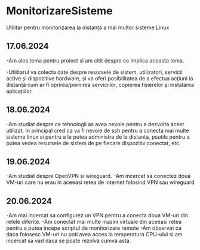 # MonitorizareSisteme
Utilitar pentru monitorizarea la distanță a mai multor sisteme Linux


## 17.06.2024

-Am ales tema pentru proiect si am citit despre ce implica aceasta tema.

-Utilitarul va colecta date despre resursele de sistem, utilizatori, servicii active și dispozitive hardware, și va oferi posibilitatea de a efectua acțiuni la distanță cum ar fi oprirea/pornirea serviciilor, copierea fișierelor și instalarea aplicațiilor.


## 18.06.2024

-Am studiat despre ce tehnologii as avea nevoie pentru a dezvolta acest utilizat. In principal cred ca va fi nevoie de ssh pentru a conecta mai multe sisteme linux si pentru a le putea administra de la distanta, psutils pentru a putea vedea resursele de sistem de pe fiecare dispozitiv conectat, etc.


## 19.06.2024

-Am studiat despre OpenVPN si wireguard.
-Am incercat sa conectez doua VM-uri care nu erau in aceeasi retea de internet folosind VPN sau wireguard


## 20.06.2024

-Am mai incercat sa configurez un VPN pentru a conecta doua VM-uri din retele diferite.
-Am conectat mai multe masini virtuale din aceeasi retea pentru a putea incepe scriptul de monitorizare remote
-Am observat ca daca folosesc VM-uri nu poti avea acces la temperatura CPU-ului si am incercat sa vad daca se poate rezolva cumva asta.





